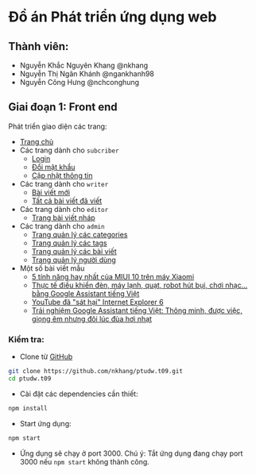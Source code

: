 # Đồ án Phát triển ứng dụng web

## Thành viên:

- Nguyễn Khắc Nguyên Khang @nkhang
- Nguyễn Thị Ngân Khánh @ngankhanh98
- Nguyễn Công Hưng @nchconghung

## Giai đoạn 1: Front end

Phát triển giao diện các trang:

- [Trang chủ](http://localhost:3000/)
- Các trang dành cho `subcriber`
  - [Login](http://localhost:3000/subscriber/login)
  - [Đổi mật khẩu](http://localhost:3000/subscriber/change-password)
  - [Cập nhật thông tin](http://localhost:3000/subscriber/update-info)
- Các trang dành cho `writer`
  - [Bài viết mới](http://localhost:3000/writer/editor)
  - [Tất cả bài viết đã viết](http://localhost:3000/writer/articles)
- Các trang dành cho `editor`
  - [Trang bài viết nháp](http://localhost:3000/editor/drafts)
- Các trang dành cho `admin`
  - [Trang quản lý các categories](http://localhost:3000/admin/categories)
  - [Trang quản lý các tags](http://localhost:3000/admin/tags)
  - [Trang quản lý các bài viết](http://localhost:3000/admin/drafts)
  - [Trang quản lý người dùng](http://localhost:3000/admin/users)
- Một số bài viết mẫu
  - [5 tính năng hay nhất của MIUI 10 trên máy Xiaomi](http://localhost:3000/article/article-1)
  - [Thực tế điều khiển đèn, máy lạnh, quạt, robot hút bụi, chơi nhạc... bằng Google Assistant tiếng Việt](http://localhost:3000/article/article-2)
  - [YouTube đã "sát hại" Internet Explorer 6 ](http://localhost:3000/article/article-3)
  - [Trải nghiệm Google Assistant tiếng Việt: Thông minh, được việc, giọng êm nhưng đôi lúc đùa hơi nhạt](http://localhost:3000/article/article-4)

### Kiểm tra:

- Clone từ [GitHub](https://github.com/nkhang/ptudw.t09)

```bash
git clone https://github.com/nkhang/ptudw.t09.git
cd ptudw.t09
```

- Cài đặt các dependencies cần thiết:

```bash
npm install
```

- Start ứng dụng:

```bash
npm start
```

- Ứng dụng sẽ chạy ở port 3000. Chú ý: Tắt ứng dụng đang chạy port 3000 nếu `npm start` không thành công.
